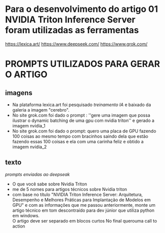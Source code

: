 
# Para o desenvolvimento do artigo 01 NVIDIA Triton Inference Server foram utilizadas as ferramentas
https://lexica.art/ 
https://www.deepseek.com/
https://www.grok.com/

# PROMPTS UTILIZADOS PARA GERAR O ARTIGO 

## imagens
* Na plataforma lexica.art foi pesquisado _treinamento IA_ e baixado da galeria a imagem "cerebro". 
* No site grok.com foi dado o prompt :
''gere uma imagem que possa ilustrar o dynamic batching de uma gpu com nvidia triton'' e gerado a imagem nvidia_1 
* No site grok.com foi dado o prompt:
quero uma placa de GPU fazendo 100 coisas ao mesmo tempo com bracinhos saindo dela que estão fazendo essas 100 coisas e ela com uma carinha feliz  e obtido a imagem nvidia_2

## texto
*prompts enviadas ao deepseak*
- O que você sabe sobre Nvidia Triton
- me de 5 nomes para artigos técnicos sobre Nvidia triton
- com base no título 
"NVIDIA Triton Inference Server: Arquitetura, Desempenho e Melhores Práticas para Implantação de Modelos em GPU"
e com as informações que me passou anteriormente, monte um artigo técnico em tom descontraído para dev júnior que utiliza python em windows.  
O artigo deve ser separado em blocos curtos 
No final querouma call to action 

